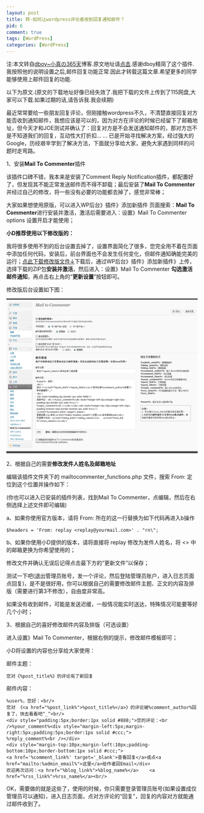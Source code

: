 ```yaml
--- 
layout: post
title: 转-如何让wordpress评论者收到回复通知邮件？
pid: 6
comment: true
tags: [WordPress]
categories: [WordPress]
---
```

注:本文转自[dboy~小真の365天](http://www.dboy365.com/)博客.原文地址请[点击](http://www.dboy365.com/archives/611).感谢dboy精简了这个插件.我按照他的说明设置之后,邮件回复功能正常.因此才转载这篇文章.希望更多的同学能够使用上邮件回复的功能.

以下为原文.(原文的下载地址好像已经失效了.我把下载的文件上传到了115网盘,大家可以下载.如果过期的话,请告诉我.我会续期)

最近常常要给一些朋友回复评论，但刚接触wordpress不久，不清楚直接回复对方能否收到通知邮件，我想应该是可以的，因为对方在评论的时候已经留下了邮箱地址，但今天才和JOE测试并确认了：回复对方是不会发送通知邮件的，那对方岂不是不知道我们的回复，互动性大打折扣… … 已是开始寻找解决方案，经过强大的Google，历经艰辛学到了解决方法，下面就分享给大家，避免大家遇到同样的问题时走弯路。

1、安装**Mail To Commenter**插件

该插件口碑不错，我本来是安装了Comment Reply Notification插件，都配置好了，但发现其不能正常发送邮件而不得不卸载；最后安装了**Mail To Commenter** 并经过自己的修改，将一些没有必要的功能都去掉了，感觉非常棒；

大家如果想使用原版，可以进入WP后台》插件》添加新插件 页面搜索：**Mail To Commenter**进行安装并激活，激活后需要进入：设置》Mail To Commenter options 设置开启才能使用；

**小D推荐使用以下修改版的：**

我将很多使用不到的后台设置去掉了，设置界面简化了很多，您完全用不着在页面中添加任何代码，安装后，前台界面也不会发生任何变化，但邮件通知确能完美的运行；[点此下载修改版文件↓](http://u.115.com/file/f088944be8)下载后，通过WP后台》插件》添加新插件》上传，选择下载的ZIP包**安装并激活**，然后进入：设置》Mail To Commenter **勾选激活邮件通知**，再点击右上角的“**更新设置**”按钮即可。

修改版后台设置如下图：

![](/uploads/2011/03/30_01.png)

2、根据自己的需要**修改发件人姓名及邮箱地址**

编辑该插件文件夹下的 mailtocommenter_functions.php 文件，搜索 From: 定位到这个位置并操作如下：

(你也可以进入已安装的插件列表，找到Mail To Commenter，点编辑，然后在右侧选择上述文件即可编辑)

a、如果你使用官方版本，请将 From: 所在的这一行替换为如下代码再进入b操作

    $headers = 'From: replay <replay@yourmail.com>' . "rn\";

b、如果你使用小D提供的版本，请将直接将 replay 修改为发件人姓名，将 &lt;&gt; 中的邮箱更换为你希望使用的；

修改文件并确认无误后记得点击最下方的“更新文件”以保存；

测试一下吧(退出管理员账号，发一个评论，然后登陆管理员账户，进入日志页面点回复)，是不是很好用，你可以根据自己的需要修改邮件主题、正文的内容及排版（需要进行第3不修改），自由度非常高。

如果没有收到邮件，可能是发送迟缓，一般情况能实时送达，特殊情况可能要等好几个小时；

3、根据自己的喜好修改邮件内容及排版（可选设置）

进入设置》Mail To Commenter，根据右侧的提示，修改邮件模板即可；

小D将设置的内容也分享给大家使用：

邮件主题：

    您对《%post_title%》的评论有了新回复

邮件内容：
    
    %user%，您好：<br/>
    您对 《<a href="%post_link%">%post_title%</a>》的评论被%comment_author%回复了，快去看看吧^_^<br/>
    <div style="padding:5px;border:1px solid #888;">您的评论：<br />%your_comment%<div style="margin-left:5px;margin-right:5px;padding:5px;border:1px solid #ccc;">
    %reply_comment%<br /></div>
    <div style="margin-top:10px;margin-left:10px;padding-bottom:10px;border-bottom:1px solid #ccc;">
    <a href='%comment_link%' target='_blank'>查看回复</a>或点<a href="mailto:%admin_email%">这里</a>给作者回Email</div>
    欢迎再次访问：<a href="%blog_link%">%blog_name%</a>    <a href="%rss_link%">%rss_name%</a><br/>

OK，需要做的就是这些了，使用的时候，你只需要登录管理员账号(如果设置成仅管理员可以通知)，进入日志页面，点对方评论的“回复”，回复的内容对方就能通过邮件收到了。
